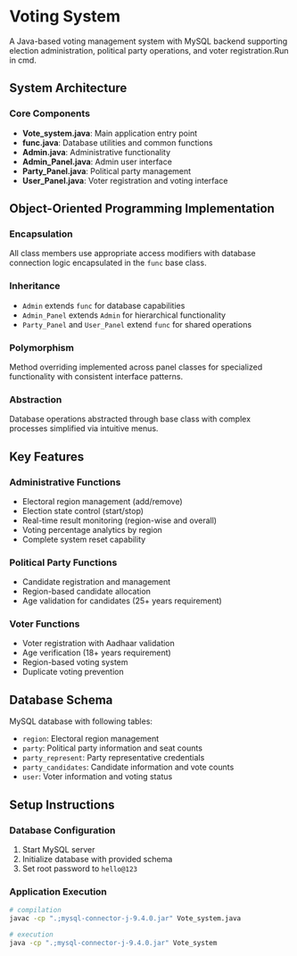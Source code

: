 # Voting System

A Java-based voting management system with MySQL backend supporting election administration, political party operations, and voter registration.Run in cmd.

## System Architecture

### Core Components
- **Vote_system.java**: Main application entry point
- **func.java**: Database utilities and common functions
- **Admin.java**: Administrative functionality
- **Admin_Panel.java**: Admin user interface
- **Party_Panel.java**: Political party management
- **User_Panel.java**: Voter registration and voting interface

## Object-Oriented Programming Implementation

### Encapsulation
All class members use appropriate access modifiers with database connection logic encapsulated in the `func` base class.

### Inheritance
- `Admin` extends `func` for database capabilities
- `Admin_Panel` extends `Admin` for hierarchical functionality
- `Party_Panel` and `User_Panel` extend `func` for shared operations

### Polymorphism
Method overriding implemented across panel classes for specialized functionality with consistent interface patterns.

### Abstraction
Database operations abstracted through base class with complex processes simplified via intuitive menus.

## Key Features

### Administrative Functions
- Electoral region management (add/remove)
- Election state control (start/stop)
- Real-time result monitoring (region-wise and overall)
- Voting percentage analytics by region
- Complete system reset capability

### Political Party Functions
- Candidate registration and management
- Region-based candidate allocation
- Age validation for candidates (25+ years requirement)

### Voter Functions
- Voter registration with Aadhaar validation
- Age verification (18+ years requirement)
- Region-based voting system
- Duplicate voting prevention

## Database Schema

MySQL database with following tables:
- `region`: Electoral region management
- `party`: Political party information and seat counts
- `party_represent`: Party representative credentials
- `party_candidates`: Candidate information and vote counts
- `user`: Voter information and voting status

## Setup Instructions

### Database Configuration
1. Start MySQL server
2. Initialize database with provided schema
3. Set root password to `hello@123`

### Application Execution
```bash
# compilation
javac -cp ".;mysql-connector-j-9.4.0.jar" Vote_system.java

# execution
java -cp ".;mysql-connector-j-9.4.0.jar" Vote_system